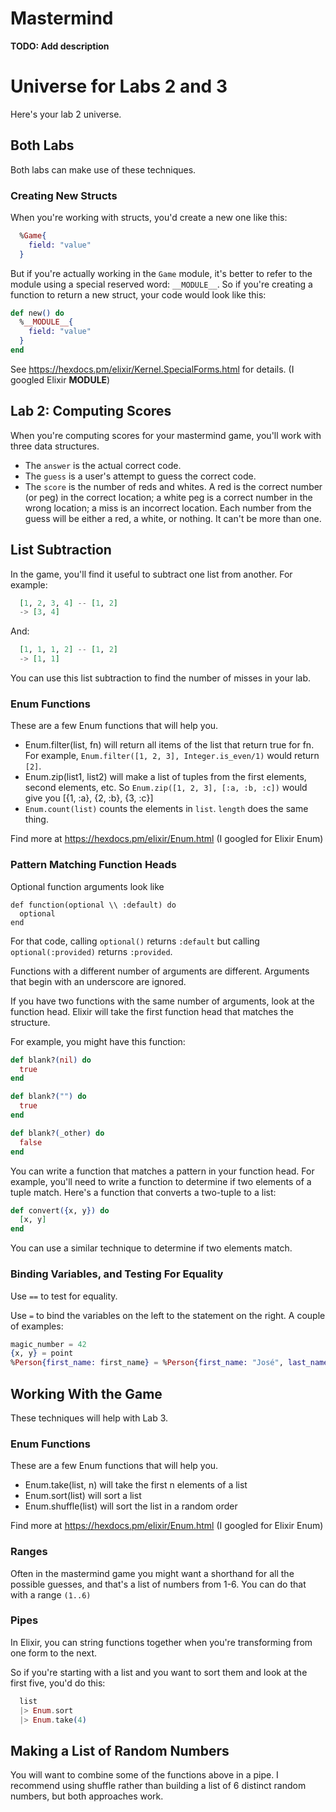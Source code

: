 # Mastermind

**TODO: Add description**

# Universe for Labs 2 and 3 

Here's your lab 2 universe. 

## Both Labs

Both labs can make use of these techniques. 

### Creating New Structs

When you're working with structs, you'd create a new one like this: 

```elixir
  %Game{
    field: "value"
  }
```

But if you're actually working in the `Game` module, it's better to refer to the module using a special reserved word: `__MODULE__`. So if you're creating a function to return a new struct, your code would look like this: 

```elixir
def new() do
  %__MODULE__{
    field: "value"
  }
end
```

See https://hexdocs.pm/elixir/Kernel.SpecialForms.html for details. (I googled Elixir __MODULE__)


## Lab 2: Computing Scores

When you're computing scores for your mastermind game, you'll work with three data structures. 

- The `answer` is the actual correct code. 
- The `guess` is a user's attempt to guess the correct code. 
- The `score` is the number of reds and whites. A red is the correct number (or peg) in the correct location; a white peg is a correct number in the wrong location; a miss is an incorrect location. Each number from the guess will be either a red, a white, or nothing. It can't be more than one. 

## List Subtraction

In the game, you'll find it useful to subtract one list from another. For example: 


```elixir
  [1, 2, 3, 4] -- [1, 2]
  -> [3, 4]
```

And: 

```elixir
  [1, 1, 1, 2] -- [1, 2]
  -> [1, 1]
```


You can use this list subtraction to find the number of misses in your lab. 

### Enum Functions

These are a few Enum functions that will help you. 

- Enum.filter(list, fn) will return all items of the list that return true for fn. For example, `Enum.filter([1, 2, 3], Integer.is_even/1)` would return `[2]`.
- Enum.zip(list1, list2) will make a list of tuples from the first elements, second elements, etc. So `Enum.zip([1, 2, 3], [:a, :b, :c])` would give you [{1, :a}, {2, :b}, {3, :c}]
- `Enum.count(list)` counts the elements in `list`. `length` does the same thing.

Find more at https://hexdocs.pm/elixir/Enum.html (I googled for Elixir Enum)

### Pattern Matching Function Heads

Optional function arguments look like 

```
def function(optional \\ :default) do
  optional
end
```

For that code, calling `optional()` returns `:default` but calling `optional(:provided)` returns `:provided`.


Functions with a different number of arguments are different. Arguments that begin with an underscore are ignored. 

If you have two functions with the same number of arguments, look at the function head. Elixir will take the first function head that matches the structure. 

For example, you might have this function: 

```elixir
def blank?(nil) do
  true
end

def blank?("") do
  true
end

def blank?(_other) do
  false
end
```

You can write a function that matches a pattern in your function head. For example, you'll need to write a function to determine if two elements of a tuple match. Here's a function that converts a two-tuple to a list: 

```elixir
def convert({x, y}) do
  [x, y]
end
```


You can use a similar technique to determine if two elements match. 

### Binding Variables, and Testing For Equality

Use `==` to test for equality. 

Use `=` to bind the variables on the left to the statement on the right. A couple of examples: 

```elixir
magic_number = 42
{x, y} = point
%Person{first_name: first_name} = %Person{first_name: "José", last_name: "Valim"}
```







## Working With the Game 

These techniques will help with Lab 3. 

### Enum Functions

These are a few Enum functions that will help you. 

- Enum.take(list, n) will take the first n elements of a list
- Enum.sort(list) will sort a list
- Enum.shuffle(list) will sort the list in a random order

Find more at https://hexdocs.pm/elixir/Enum.html (I googled for Elixir Enum)

### Ranges

Often in the mastermind game you might want a shorthand for all the possible guesses, and that's a list of numbers from 1-6. You can do that with a range `(1..6)`

### Pipes

In Elixir, you can string functions together when you're transforming from one form to the next. 

So if you're starting with a list and you want to sort them and look at the first five, you'd do this: 

```elixir
  list
  |> Enum.sort
  |> Enum.take(4)
```

## Making a List of Random Numbers

You will want to combine some of the functions above in a pipe. I recommend using shuffle rather than building a list of 6 distinct random numbers, but both approaches work. 






